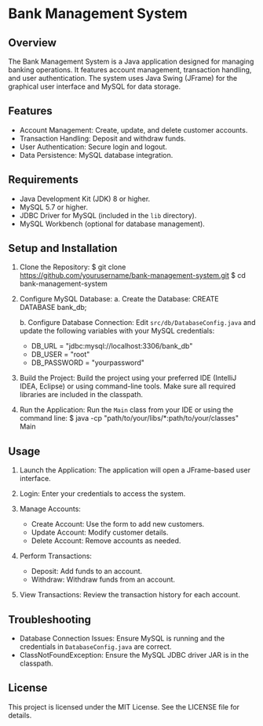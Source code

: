 Bank Management System
======================

Overview
--------
The Bank Management System is a Java application designed for managing banking operations. It features account management, transaction handling, and user authentication. The system uses Java Swing (JFrame) for the graphical user interface and MySQL for data storage.

Features
--------
- Account Management: Create, update, and delete customer accounts.
- Transaction Handling: Deposit and withdraw funds.
- User Authentication: Secure login and logout.
- Data Persistence: MySQL database integration.

Requirements
------------
- Java Development Kit (JDK) 8 or higher.
- MySQL 5.7 or higher.
- JDBC Driver for MySQL (included in the `lib` directory).
- MySQL Workbench (optional for database management).

Setup and Installation
----------------------
1. Clone the Repository:
   $ git clone https://github.com/yourusername/bank-management-system.git
   $ cd bank-management-system

2. Configure MySQL Database:
   a. Create the Database:
      CREATE DATABASE bank_db;

  

   b. Configure Database Connection:
      Edit `src/db/DatabaseConfig.java` and update the following variables with your MySQL credentials:
      - DB_URL = "jdbc:mysql://localhost:3306/bank_db"
      - DB_USER = "root"
      - DB_PASSWORD = "yourpassword"

3. Build the Project:
   Build the project using your preferred IDE (IntelliJ IDEA, Eclipse) or using command-line tools. Make sure all required libraries are included in the classpath.

4. Run the Application:
   Run the `Main` class from your IDE or using the command line:
   $ java -cp "path/to/your/libs/*:path/to/your/classes" Main

Usage
------
1. Launch the Application:
   The application will open a JFrame-based user interface.

2. Login:
   Enter your credentials to access the system.

3. Manage Accounts:
   - Create Account: Use the form to add new customers.
   - Update Account: Modify customer details.
   - Delete Account: Remove accounts as needed.

4. Perform Transactions:
   - Deposit: Add funds to an account.
   - Withdraw: Withdraw funds from an account.

5. View Transactions:
   Review the transaction history for each account.

Troubleshooting
---------------
- Database Connection Issues: Ensure MySQL is running and the credentials in `DatabaseConfig.java` are correct.
- ClassNotFoundException: Ensure the MySQL JDBC driver JAR is in the classpath.

License
-------
This project is licensed under the MIT License. See the LICENSE file for details.

